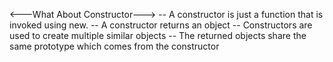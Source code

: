 <---What About Constructor--->
-- A constructor is just a function that is invoked using new.
-- A constructor returns an object
-- Constructors are used to create multiple similar objects
-- The returned objects share the same prototype which comes from the constructor